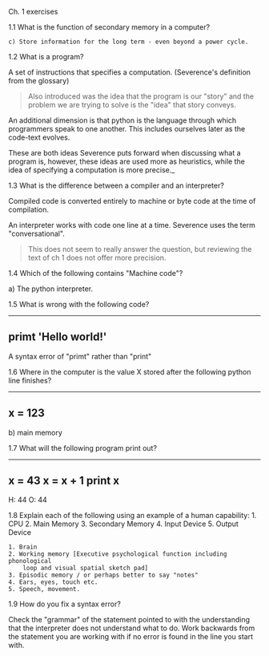 Ch. 1 exercises

1.1 What is the function of secondary memory in a computer?

	c) Store information for the long term - even beyond a power cycle.

1.2 What is a program?

A set of instructions that specifies a computation. (Severence's definition from the glossary)

>Also introduced was the idea that the program is our "story" and the problem we are trying to solve is the "idea" that story conveys.

An additional dimension is that python is the language through which programmers speak to one another. This includes ourselves later as the code-text evolves. 

These are both ideas Severence puts forward when discussing what a program is, however, these ideas are used more as heuristics, while the idea of specifying a computation is more precise._

1.3 What is the difference between a compiler and an interpreter?

Compiled code is converted entirely to machine or byte code at the time of compilation. 

An interpreter works with code one line at a time. Severence uses the term "conversational".

>This does not seem to really answer the question, but reviewing the text of ch 1 does not offer more precision.

1.4 Which of the following contains "Machine code"?

a) The python interpreter. 

1.5 What is wrong with the following code?

-----
primt 'Hello world!' 
-----

A syntax error of "primt" rather than "print"

1.6 Where in the computer is the value X stored after the following python line finishes?

-----
x = 123
-----

b) main memory

1.7 What will the following program print out?

-----
x = 43
x = x + 1
print x
-----

H: 44
O: 44

1.8 Explain each of the following using an example of a human capability:
	1. CPU
	2. Main Memory
	3. Secondary Memory
	4. Input Device
	5. Output Device

	1. Brain
	2. Working memory [Executive psychological function including phonological
		loop and visual spatial sketch pad]
	3. Episodic memory / or perhaps better to say "notes"
	4. Ears, eyes, touch etc.
	5. Speech, movement.

1.9 How do you fix a syntax error?

Check the "grammar" of the statement pointed to with the understanding that the interpreter does not understand what to do. Work backwards from the statement you are working with if no error is found in the line you start with.
